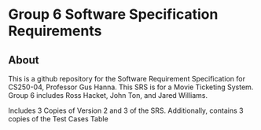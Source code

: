 # Group 6 Software Specification Requirements

## About
This is a github repository for the Software Requirement Specification for CS250-04, Professor Gus Hanna. This SRS is for a Movie Ticketing System. Group 6 includes Ross Hacket, John Ton, and Jared Williams. 

Includes 3 Copies of Version 2 and 3 of the SRS. Additionally, contains 3 copies of the Test Cases Table
